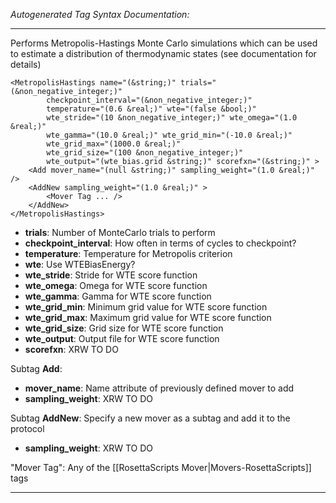 _Autogenerated Tag Syntax Documentation:_

---
Performs Metropolis-Hastings Monte Carlo simulations which can be used to estimate a distribution of thermodynamic states (see documentation for details)

```
<MetropolisHastings name="(&string;)" trials="(&non_negative_integer;)"
        checkpoint_interval="(&non_negative_integer;)"
        temperature="(0.6 &real;)" wte="(false &bool;)"
        wte_stride="(10 &non_negative_integer;)" wte_omega="(1.0 &real;)"
        wte_gamma="(10.0 &real;)" wte_grid_min="(-10.0 &real;)"
        wte_grid_max="(1000.0 &real;)"
        wte_grid_size="(100 &non_negative_integer;)"
        wte_output="(wte_bias.grid &string;)" scorefxn="(&string;)" >
    <Add mover_name="(null &string;)" sampling_weight="(1.0 &real;)" />
    <AddNew sampling_weight="(1.0 &real;)" >
        <Mover Tag ... />
    </AddNew>
</MetropolisHastings>
```

-   **trials**: Number of MonteCarlo trials to perform
-   **checkpoint_interval**: How often in terms of cycles to checkpoint?
-   **temperature**: Temperature for Metropolis criterion
-   **wte**: Use WTEBiasEnergy?
-   **wte_stride**: Stride for WTE score function
-   **wte_omega**: Omega for WTE score function
-   **wte_gamma**: Gamma for WTE score function
-   **wte_grid_min**: Minimum grid value for WTE score function
-   **wte_grid_max**: Maximum grid value for WTE score function
-   **wte_grid_size**: Grid size for WTE score function
-   **wte_output**: Output file for WTE score function
-   **scorefxn**: XRW TO DO


Subtag **Add**:   

-   **mover_name**: Name attribute of previously defined mover to add
-   **sampling_weight**: XRW TO DO

Subtag **AddNew**:   Specify a new mover as a subtag and add it to the protocol

-   **sampling_weight**: XRW TO DO


"Mover Tag": Any of the [[RosettaScripts Mover|Movers-RosettaScripts]] tags

---
